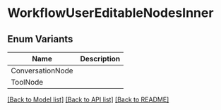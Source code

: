 # WorkflowUserEditableNodesInner

## Enum Variants

| Name | Description |
|---- | -----|
| ConversationNode |  |
| ToolNode |  |

[[Back to Model list]](../README.md#documentation-for-models) [[Back to API list]](../README.md#documentation-for-api-endpoints) [[Back to README]](../README.md)


